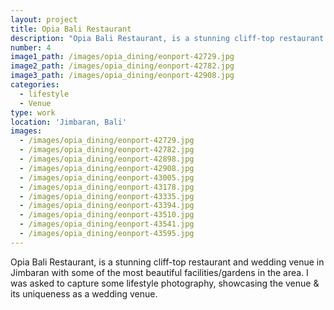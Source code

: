 ```yaml
---
layout: project
title: Opia Bali Restaurant
description: "Opia Bali Restaurant, is a stunning cliff-top restaurant and wedding venue in Jimbaran with some of the most beautiful facilities/gardens in the area.\_I was asked to capture some lifestyle photography,\_showcasing the venue & its uniqueness\_as a wedding venue."
number: 4
image1_path: /images/opia_dining/eonport-42729.jpg
image2_path: /images/opia_dining/eonport-42782.jpg
image3_path: /images/opia_dining/eonport-42908.jpg
categories:
  - lifestyle
  - Venue
type: work
location: 'Jimbaran, Bali'
images:
  - /images/opia_dining/eonport-42729.jpg
  - /images/opia_dining/eonport-42782.jpg
  - /images/opia_dining/eonport-42898.jpg
  - /images/opia_dining/eonport-42908.jpg
  - /images/opia_dining/eonport-43005.jpg
  - /images/opia_dining/eonport-43178.jpg
  - /images/opia_dining/eonport-43335.jpg
  - /images/opia_dining/eonport-43394.jpg
  - /images/opia_dining/eonport-43510.jpg
  - /images/opia_dining/eonport-43541.jpg
  - /images/opia_dining/eonport-43595.jpg
---
```


Opia Bali Restaurant, is a stunning cliff-top restaurant and wedding venue in Jimbaran with some of the most beautiful facilities/gardens in the area. I was asked to capture some lifestyle photography, showcasing the venue & its uniqueness as a wedding venue.
